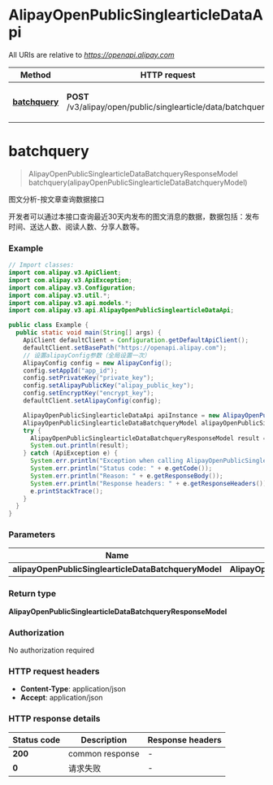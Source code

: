 # AlipayOpenPublicSinglearticleDataApi

All URIs are relative to *https://openapi.alipay.com*

| Method | HTTP request | Description |
|------------- | ------------- | -------------|
| [**batchquery**](AlipayOpenPublicSinglearticleDataApi.md#batchquery) | **POST** /v3/alipay/open/public/singlearticle/data/batchquery | 图文分析-按文章查询数据接口 |


<a name="batchquery"></a>
# **batchquery**
> AlipayOpenPublicSinglearticleDataBatchqueryResponseModel batchquery(alipayOpenPublicSinglearticleDataBatchqueryModel)

图文分析-按文章查询数据接口

开发者可以通过本接口查询最近30天内发布的图文消息的数据，数据包括：发布时间、送达人数、阅读人数、分享人数等。

### Example
```java
// Import classes:
import com.alipay.v3.ApiClient;
import com.alipay.v3.ApiException;
import com.alipay.v3.Configuration;
import com.alipay.v3.util.*;
import com.alipay.v3.api.models.*;
import com.alipay.v3.api.AlipayOpenPublicSinglearticleDataApi;

public class Example {
  public static void main(String[] args) {
    ApiClient defaultClient = Configuration.getDefaultApiClient();
    defaultClient.setBasePath("https://openapi.alipay.com");
    // 设置alipayConfig参数（全局设置一次）
    AlipayConfig config = new AlipayConfig();
    config.setAppId("app_id");
    config.setPrivateKey("private_key");
    config.setAlipayPublicKey("alipay_public_key");
    config.setEncryptKey("encrypt_key");
    defaultClient.setAlipayConfig(config);

    AlipayOpenPublicSinglearticleDataApi apiInstance = new AlipayOpenPublicSinglearticleDataApi(defaultClient);
    AlipayOpenPublicSinglearticleDataBatchqueryModel alipayOpenPublicSinglearticleDataBatchqueryModel = new AlipayOpenPublicSinglearticleDataBatchqueryModel(); // AlipayOpenPublicSinglearticleDataBatchqueryModel | 
    try {
      AlipayOpenPublicSinglearticleDataBatchqueryResponseModel result = apiInstance.batchquery(alipayOpenPublicSinglearticleDataBatchqueryModel);
      System.out.println(result);
    } catch (ApiException e) {
      System.err.println("Exception when calling AlipayOpenPublicSinglearticleDataApi#batchquery");
      System.err.println("Status code: " + e.getCode());
      System.err.println("Reason: " + e.getResponseBody());
      System.err.println("Response headers: " + e.getResponseHeaders());
      e.printStackTrace();
    }
  }
}
```

### Parameters

| Name | Type | Description  | Notes |
|------------- | ------------- | ------------- | -------------|
| **alipayOpenPublicSinglearticleDataBatchqueryModel** | **AlipayOpenPublicSinglearticleDataBatchqueryModel**|  | [optional] |

### Return type

**AlipayOpenPublicSinglearticleDataBatchqueryResponseModel**

### Authorization

No authorization required

### HTTP request headers

 - **Content-Type**: application/json
 - **Accept**: application/json

### HTTP response details
| Status code | Description | Response headers |
|-------------|-------------|------------------|
| **200** | common response |  -  |
| **0** | 请求失败 |  -  |

